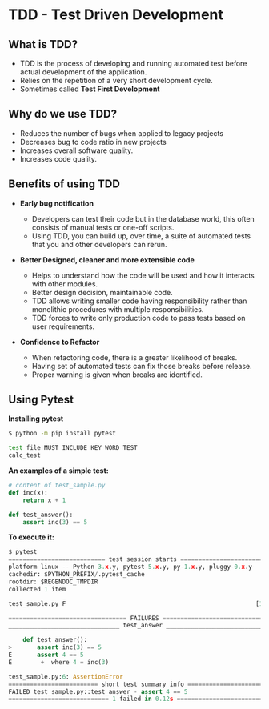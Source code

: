 # TDD - Test Driven Development 

## What is TDD?
- TDD is the process of developing and running automated test before actual development of the application.
- Relies on the repetition of a very short development cycle.
- Sometimes called **Test First Development**


## Why do we use TDD?
- Reduces the number of bugs when applied to legacy projects 
- Decreases bug to code ratio in new projects 
- Increases overall software quality.
- Increases code quality.

## Benefits of using TDD
* **Early bug notification**
    - Developers can test their code but in the database world, this often consists of manual tests or one-off scripts.
    - Using TDD, you can build up, over time, a suite of automated tests that you and other developers can rerun.

* **Better Designed, cleaner and more extensible code**
    - Helps to understand how the code will be used and how it interacts with other modules.
    - Better design decision, maintainable code.
    - TDD allows writing smaller code having responsibility rather than monolithic procedures with multiple responsibilities.
    - TDD forces to write only production code to pass tests based on user requirements.
    
* **Confidence to Refactor**
    - When refactoring code, there is a greater likelihood of breaks.
    - Having set of automated tests can fix those breaks before release.
    - Proper warning is given when breaks are identified.


## Using Pytest 

**Installing pytest**

```bash
$ python -m pip install pytest
```

```bash
test file MUST INCLUDE KEY WORD TEST
calc_test
```

**An examples of a simple test:**

```python
# content of test_sample.py
def inc(x):
    return x + 1

def test_answer():
    assert inc(3) == 5
```

**To execute it:**

```python
$ pytest
=========================== test session starts ============================
platform linux -- Python 3.x.y, pytest-5.x.y, py-1.x.y, pluggy-0.x.y
cachedir: $PYTHON_PREFIX/.pytest_cache
rootdir: $REGENDOC_TMPDIR
collected 1 item

test_sample.py F                                                     [100%]

================================= FAILURES =================================
_______________________________ test_answer ________________________________

    def test_answer():
>       assert inc(3) == 5
E       assert 4 == 5
E        +  where 4 = inc(3)

test_sample.py:6: AssertionError
========================= short test summary info ==========================
FAILED test_sample.py::test_answer - assert 4 == 5
============================ 1 failed in 0.12s =============================
```